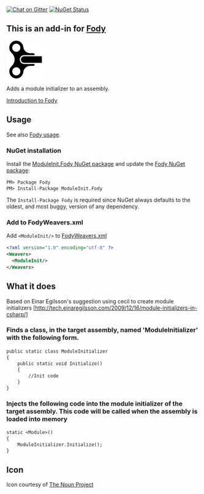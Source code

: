 [![Chat on Gitter](https://img.shields.io/gitter/room/fody/fody.svg?style=flat&max-age=86400)](https://gitter.im/Fody/Fody)
[![NuGet Status](http://img.shields.io/nuget/v/ModuleInit.Fody.svg?style=flat&max-age=86400)](https://www.nuget.org/packages/ModuleInit.Fody/)


## This is an add-in for [Fody](https://github.com/Fody/Fody/) 

![Icon](https://raw.githubusercontent.com/Fody/ModuleInit/master/package_icon.png)

Adds a module initializer to an assembly.

[Introduction to Fody](http://github.com/Fody/Fody/wiki/SampleUsage)


## Usage

See also [Fody usage](https://github.com/Fody/Fody#usage).


### NuGet installation

Install the [ModuleInit.Fody NuGet package](https://nuget.org/packages/ModuleInit.Fody/) and update the [Fody NuGet package](https://nuget.org/packages/Fody/):

```
PM> Package Fody
PM> Install-Package ModuleInit.Fody
```

The `Install-Package Fody` is required since NuGet always defaults to the oldest, and most buggy, version of any dependency.


### Add to FodyWeavers.xml

Add `<ModuleInit/>` to [FodyWeavers.xml](https://github.com/Fody/Fody#add-fodyweaversxml)

```xml
<?xml version="1.0" encoding="utf-8" ?>
<Weavers>
  <ModuleInit/>
</Weavers>
```


## What it does

Based on Einar Egilsson's suggestion using cecil to create module initializers [http://tech.einaregilsson.com/2009/12/16/module-initializers-in-csharp/]


### Finds a class, in the target assembly, named 'ModuleInitializer' with the following form.

```
public static class ModuleInitializer
{
    public static void Initialize()
    {
        //Init code
    }
}
```


### Injects the following code into the module initializer of the target assembly. This code will be called when the assembly is loaded into memory

```
static <Module>()
{
    ModuleInitializer.Initialize();
}
```


## Icon

Icon courtesy of [The Noun Project](http://thenounproject.com)